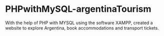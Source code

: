 # PHPwithMySQL-argentinaTourism
With the help of PHP with MYSQL using the software XAMPP, created a website to explore Argentina, book accommodations and transport tickets.
